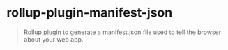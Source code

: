 # rollup-plugin-manifest-json

> Rollup plugin to generate a manifest.json file used to tell the browser about your web app.
